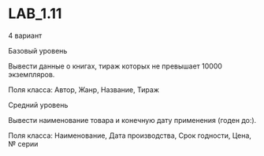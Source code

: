 # LAB_1.11
4 вариант

Базовый уровень

Вывести данные о книгах, тираж которых не превышает 10000 экземпляров.

Поля класса: 
Автор,
Жанр,
Название,
Тираж


Средний уровень

Вывести наименование товара и конечную дату применения (годен до:).

Поля класса: 
Наименование,
Дата производства,
Срок годности,
Цена,
№ серии
